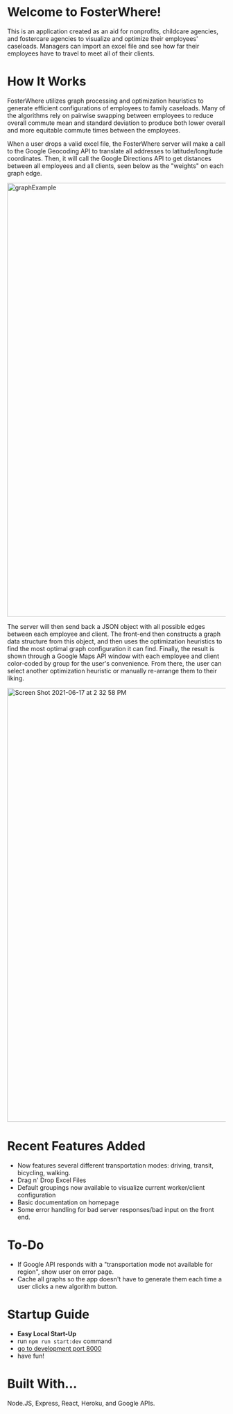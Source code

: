 # Welcome to FosterWhere!

This is an application created as an aid for nonprofits, childcare 
agencies, and fostercare agencies to visualize and optimize their
employees' caseloads. Managers can import an excel file and see
how far their employees have to travel to meet all of their clients.

# How It Works
FosterWhere utilizes graph processing and optimization heuristics to generate efficient configurations of employees to family caseloads. Many of the algorithms rely on pairwise swapping between employees to reduce overall commute mean and standard deviation to produce both lower overall and more equitable commute times between the employees. 

When a user drops a valid excel file, the FosterWhere server will make a call to the Google Geocoding API to translate all addresses to latitude/longitude coordinates. Then, it will call the Google Directions API to get distances between all employees and all clients, seen below as the "weights" on each graph edge.

<img width="1000" alt="graphExample" src="https://user-images.githubusercontent.com/64649626/122452734-9272ff80-cf77-11eb-91ce-514860d628ca.png">

The server will then send back a JSON object with all possible edges between each employee and client. The front-end then constructs a graph data structure from this object, and then uses the optimization heuristics to find the most optimal graph configuration it can find. Finally, the result is shown through a Google Maps API window with each employee and client color-coded by group for the user's convenience. From there, the user can select another optimization heuristic or manually re-arrange them to their liking.

<img width="1000" alt="Screen Shot 2021-06-17 at 2 32 58 PM" src="https://user-images.githubusercontent.com/64649626/122454116-019d2380-cf79-11eb-9b8d-6be77d4ff2db.png">

# Recent Features Added
- Now features several different transportation modes: driving, transit, bicycling, walking.
- Drag n' Drop Excel Files
- Default groupings now available to visualize current worker/client configuration
- Basic documentation on homepage
- Some error handling for bad server responses/bad input on the front end.

# To-Do
- If Google API responds with a "transportation mode not available for region", show user on error page.
- Cache all graphs so the app doesn't have to generate them each time a user clicks a new algorithm button.

# Startup Guide
-   **Easy Local Start-Up**
-   run `npm run start:dev` command
-   [go to development port 8000](http://localhost:8000)
-   have fun!

# Built With...
Node.JS, Express, React, Heroku, and Google APIs.
